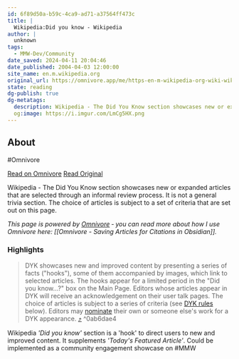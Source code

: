 ```yaml
---
id: 6f89d50a-b59c-4ca9-ad71-a37564ff473c
title: |
  Wikipedia:Did you know - Wikipedia
author: |
  unknown
tags:
  - MMW-Dev/Community
date_saved: 2024-04-11 20:04:46
date_published: 2004-04-03 12:00:00
site_name: en.m.wikipedia.org
original_url: https://omnivore.app/me/https-en-m-wikipedia-org-wiki-wikipedia-did-you-know-18ecc300a0f
state: reading
dg-publish: true
dg-metatags:
  description: Wikipedia - The Did You Know section showcases new or expanded articles that are selected through an informal review process. It is not a general trivia section. The choice of articles is subject to a set of criteria that are set out on this page.
  og:image: https://i.imgur.com/LmCg5HX.png
---
```


## About

#Omnivore

[Read on Omnivore](https://omnivore.app/me/https-en-m-wikipedia-org-wiki-wikipedia-did-you-know-18ecc300a0f)
[Read Original](https://en.m.wikipedia.org/wiki/Wikipedia:Did_you_know)

Wikipedia - The Did You Know section showcases new or expanded articles that are selected through an informal review process. It is not a general trivia section. The choice of articles is subject to a set of criteria that are set out on this page.

_This page is powered by [Omnivore](https://omnivore.app) ‐ you can read more about how I use Omnivore here: [[Omnivore - Saving Articles for Citations in Obsidian]]._

### Highlights

> DYK showcases new and improved content by presenting a series of facts ("hooks"), some of them accompanied by images, which link to selected articles. The hooks appear for a limited period in the "Did you know...?" box on the Main Page. Editors whose articles appear in DYK will receive an acknowledgement on their user talk pages. The choice of articles is subject to a series of criteria (see [DYK rules](#DYK%5Frules) below). Editors may [nominate](https://en.m.wikipedia.org/wiki/Wikipedia:DYKNOM "Wikipedia:DYKNOM") their own or someone else's work for a DYK appearance. [⤴️](https://omnivore.app/me/https-en-m-wikipedia-org-wiki-wikipedia-did-you-know-18ecc300a0f#0ab6dae4-66aa-46bd-98bc-3faa13ebaeba)  ^0ab6dae4

Wikipedia _'Did you know'_ section is a 'hook' to direct users to new and improved content. It supplements _'Today's Featured Article'_. Could be implemented as a community engagement showcase on #MMW

